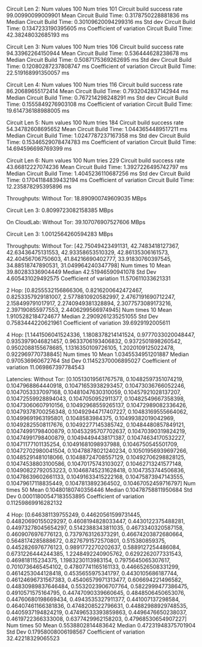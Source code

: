 Circuit Len 2:
Num values 100
Num tries 101
Circuit build success rate 99.00990099009901
Mean Circuit Build Time: 0.3178750228881836 ms
Median Circuit Build Time: 0.30109620094299316 ms
Std dev Circuit Build Time: 0.1347233190395605 ms
Coefficient of variation Circuit Build Time: 42.38248032685193 ms

Circuit Len 3:
Num values 100
Num tries 106
Circuit build success rate 94.33962264150944
Mean Circuit Build Time: 0.536444628238678 ms
Median Circuit Build Time: 0.5087175369262695 ms
Std dev Circuit Build Time: 0.12080287237808747 ms
Coefficient of variation Circuit Build Time: 22.519168991350057 ms

Circuit Len 4:
Num values 100
Num tries 116
Circuit build success rate 86.20689655172414
Mean Circuit Build Time: 0.7932042837142944 ms
Median Circuit Build Time: 0.767214298248291 ms
Std dev Circuit Build Time: 0.1555849276903108 ms
Coefficient of variation Circuit Build Time: 19.614736188988005 ms

Circuit Len 5:
Num values 100
Num tries 184
Circuit build success rate 54.34782608695652
Mean Circuit Build Time: 1.0443654489517211 ms
Median Circuit Build Time: 1.0247787237167358 ms
Std dev Circuit Build Time: 0.15346529078474783 ms
Coefficient of variation Circuit Build Time: 14.694596698769399 ms

Circuit Len 6:
Num values 100
Num tries 229
Circuit build success rate 43.66812227074236
Mean Circuit Build Time: 1.3927226495742797 ms
Median Circuit Build Time: 1.4045236110687256 ms
Std dev Circuit Build Time: 0.17041184839432194 ms
Coefficient of variation Circuit Build Time: 12.235878295395896 ms


Throughputs:
Without Tor:
18.890900749609035 MBps

Circuit Len 3:
0.8099723082158385 MBps

On CloudLab:
Without Tor:
39.107076907527606 MBps

Circuit Len 3:
1.0012564260594283 MBps

Throughputs:
Without Tor:
[42.75049423491131, 42.7483418127367, 42.63436475131553, 42.93358653510329, 42.86135306161573, 42.40456706750603, 41.84216690402777, 33.91830760397545, 34.88518747890531, 31.049964240347798]
Num times 10
Mean 39.80283336904449
Median 42.51946590941078
Std Dev 4.605431029492575
Coefficient of variation 11.570611033621331

2 Hop:
[0.8255532156866306, 0.8216200642472467, 0.8253357929181007, 2.5778810920582997, 2.4767191690712247, 2.158499791017917, 2.2740949381328894, 2.3077573089173216, 2.397190855977553, 2.4406299566974945]
Num times 10
Mean 1.9105282184724677
Median 2.2909261235251055
Std Dev 0.7583444220621961
Coefficient of variation 39.6929192005611

4 Hop:
[1.1441506041524336, 1.1808378214141524, 0.9777033020048447, 0.9353979046821457, 0.9633706193406832, 0.9372501898260542, 0.9502088155678685, 1.1316350109726105, 1.2020109125022478, 0.922969770738845]
Num times 10
Mean 1.0345534951201887
Median 0.970536960672764
Std Dev 0.11452370006895027
Coefficient of variation 11.069867397784543

Latencies:
Without Tor:
[0.10513019561767578, 0.10482597351074219, 0.1047968864440918, 0.10471653938293457, 0.10473036766052246, 0.1047053337097168, 0.10481047630310059, 0.10457921028137207, 0.10472559928894043, 0.1047050952911377, 0.10482549667358398, 0.10473060607910156, 0.10492968559265137, 0.10472989082336426, 0.10479378700256348, 0.10492944717407227, 0.10483169555664062, 0.10499691963195801, 0.1048583984375, 0.10499382019042969, 0.10492825508117676, 0.10492277145385742, 0.10484480857849121, 0.10474991798400879, 0.10453295707702637, 0.10470390319824219, 0.10474991798400879, 0.10494494438171387, 0.10474634170532227, 0.10471177101135254, 0.10491681098937988, 0.1046750545501709, 0.10472702980041504, 0.10478878021240234, 0.10501956939697266, 0.10485291481018066, 0.10488724708557129, 0.10492706298828125, 0.10474538803100586, 0.10470175743103027, 0.10462713241577148, 0.10490822792053223, 0.10468745231628418, 0.1047353744506836, 0.10478639602661133, 0.10491633415222168, 0.10475873947143555, 0.10479617118835449, 0.1047813892364502, 0.10467052459716797]
Num times 50
Mean 0.10480180740356446
Median 0.10478758811950684
Std Dev 0.00011800547183553895
Coefficient of variation 0.11259869916282132

4 Hop:
[0.646381139755249, 0.44620561599731445, 0.44820690155029297, 0.4608194828033447, 0.4430122375488281, 0.44973278045654297, 0.5142388343811035, 0.4673340320587158, 0.4609076976776123, 0.7379763126373291, 0.46674203872680664, 0.5648174285888672, 0.8276791572570801, 0.515380859375, 0.4452826976776123, 0.9891772270202637, 0.5889127254486084, 0.6731226444244385, 1.2248492240905762, 0.6292262077331543, 0.469818115234375, 1.1983230113983154, 0.7975645065307617, 0.7010736465454102, 0.47807741165161133, 0.4466526508331299, 0.4614253044128418, 0.4535655975341797, 0.4430105686187744, 0.46124696731567383, 0.45406579971313477, 0.606694221496582, 0.44830989837646484, 0.5532023906707764, 0.5822999477386475, 0.4910571575164795, 0.44747090339660645, 0.4848506450653076, 0.44760680198669434, 0.4943535327911377, 0.441007137298584, 0.46407461166381836, 0.4748208522796631, 0.44882988929748535, 0.4405937194824219, 0.47496533393859863, 0.4496476650238037, 0.4619722366333008, 0.6377429962158203, 0.47968530654907227]
Num times 50
Mean 0.5538802814483642
Median 0.47231948375701904
Std Dev 0.17958008006198567
Coefficient of variation 32.42218329065523